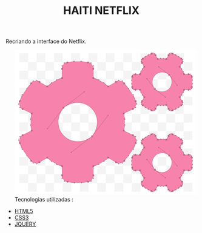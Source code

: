 <html>
<body>
<header>
<h1>HAITI NETFLIX</h1>
</header>
<div>
<p>Recriando a interface do Netflix.</p>
</div>
<div>
<ul>
<p><img src="/image/tecnologia.png" />Tecnologias utilizadas : </p>
<li><a href="https://www.w3schools.com/TAGS/default.ASP">HTML5</a></li>
<li><a href="https://www.w3schools.com/css/">CSS3</a></li>
<li><a href="https://owlcarousel2.github.io/OwlCarousel2/">JQUERY</a></li>
</ul>
</div>
  <script src="https://kit.fontawesome.com/584999a6d7.js" crossorigin="anonymous"></script>
</body>

</html>